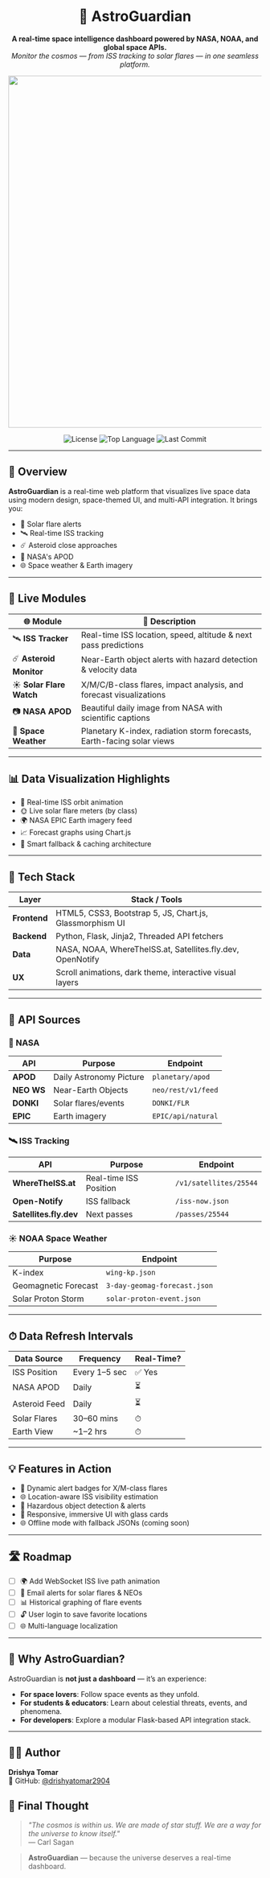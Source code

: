 <h1 align="center">
  🌌 AstroGuardian
</h1>
<p align="center">
  <strong>A real-time space intelligence dashboard powered by NASA, NOAA, and global space APIs.</strong><br>
  <em>Monitor the cosmos — from ISS tracking to solar flares — in one seamless platform.</em>
</p>

<p align="center">
  <img src="https://media1.giphy.com/media/v1.Y2lkPTc5MGI3NjExczQzZ2R1NHBtdDVrbXFtaDJhaGUwY2VmMmF2bWIzb3NpMDNwMGJnbCZlcD12MV9pbnRlcm5hbF9naWZfYnlfaWQmY3Q9Zw/3o7buijTqhjxjbEqjK/giphy.gif" width="700"/>
</p>

<p align="center">
  <img src="https://img.shields.io/github/license/drishyatomar2904/AstroGuardian?color=blue" alt="License">
  <img src="https://img.shields.io/github/languages/top/drishyatomar2904/AstroGuardian" alt="Top Language">
  <img src="https://img.shields.io/github/last-commit/drishyatomar2904/AstroGuardian" alt="Last Commit">
</p>

---

## 🚀 Overview

**AstroGuardian** is a real-time web platform that visualizes live space data using modern design, space-themed UI, and multi-API integration. It brings you:
- 🔴 Solar flare alerts
- 🛰 Real-time ISS tracking
- ☄️ Asteroid close approaches
- 📸 NASA's APOD
- 🌐 Space weather & Earth imagery

---

## 🌠 Live Modules

| 🌐 Module | 🌟 Description |
|----------|----------------|
| 🛰️ **ISS Tracker** | Real-time ISS location, speed, altitude & next pass predictions |
| ☄️ **Asteroid Monitor** | Near-Earth object alerts with hazard detection & velocity data |
| ☀️ **Solar Flare Watch** | X/M/C/B-class flares, impact analysis, and forecast visualizations |
| 📷 **NASA APOD** | Beautiful daily image from NASA with scientific captions |
| 🧪 **Space Weather** | Planetary K-index, radiation storm forecasts, Earth-facing solar views |

---

## 📊 Data Visualization Highlights

- 🔁 Real-time ISS orbit animation
- 🌞 Live solar flare meters (by class)
- 🌍 NASA EPIC Earth imagery feed
- 📈 Forecast graphs using Chart.js
- 🧠 Smart fallback & caching architecture

---

## 🔧 Tech Stack

| Layer       | Stack / Tools |
|-------------|----------------|
| **Frontend**| HTML5, CSS3, Bootstrap 5, JS, Chart.js, Glassmorphism UI |
| **Backend** | Python, Flask, Jinja2, Threaded API fetchers |
| **Data**    | NASA, NOAA, WhereTheISS.at, Satellites.fly.dev, OpenNotify |
| **UX**      | Scroll animations, dark theme, interactive visual layers |

---

## 📡 API Sources

### 🚀 NASA

| API | Purpose | Endpoint |
|-----|---------|----------|
| **APOD** | Daily Astronomy Picture | `planetary/apod` |
| **NEO WS** | Near-Earth Objects | `neo/rest/v1/feed` |
| **DONKI** | Solar flares/events | `DONKI/FLR` |
| **EPIC** | Earth imagery | `EPIC/api/natural` |

### 🛰 ISS Tracking

| API | Purpose | Endpoint |
|-----|---------|----------|
| **WhereTheISS.at** | Real-time ISS Position | `/v1/satellites/25544` |
| **Open-Notify** | ISS fallback | `/iss-now.json` |
| **Satellites.fly.dev** | Next passes | `/passes/25544` |

### ☀️ NOAA Space Weather

| Purpose | Endpoint |
|---------|----------|
| K-index | `wing-kp.json` |
| Geomagnetic Forecast | `3-day-geomag-forecast.json` |
| Solar Proton Storm | `solar-proton-event.json` |

---

## ⏱ Data Refresh Intervals

| Data Source      | Frequency     | Real-Time? |
|------------------|---------------|------------|
| ISS Position     | Every 1–5 sec | ✅ Yes     |
| NASA APOD        | Daily         | ⏳         |
| Asteroid Feed    | Daily         | ⏳         |
| Solar Flares     | 30–60 mins    | ⏱         |
| Earth View       | ~1–2 hrs      | ⏱         |

---

## 💡 Features in Action

- 📌 Dynamic alert badges for X/M-class flares
- 🌐 Location-aware ISS visibility estimation
- 🎯 Hazardous object detection & alerts
- 🎨 Responsive, immersive UI with glass cards
- 🌐 Offline mode with fallback JSONs (coming soon)

---

## 🛣️ Roadmap

- [ ] 🌍 Add WebSocket ISS live path animation  
- [ ] 📧 Email alerts for solar flares & NEOs  
- [ ] 📊 Historical graphing of flare events  
- [ ] 🔓 User login to save favorite locations  
- [ ] 🌐 Multi-language localization  

---

## 🧠 Why AstroGuardian?

AstroGuardian is **not just a dashboard** — it’s an experience:

- **For space lovers**: Follow space events as they unfold.
- **For students & educators**: Learn about celestial threats, events, and phenomena.
- **For developers**: Explore a modular Flask-based API integration stack.

---

## 🧑‍💻 Author

**Drishya Tomar**  
📎 GitHub: [@drishyatomar2904](https://github.com/drishyatomar2904)  

## 🌌 Final Thought

> _"The cosmos is within us. We are made of star stuff. We are a way for the universe to know itself."_  
> — Carl Sagan

> **AstroGuardian** — because the universe deserves a real-time dashboard.


